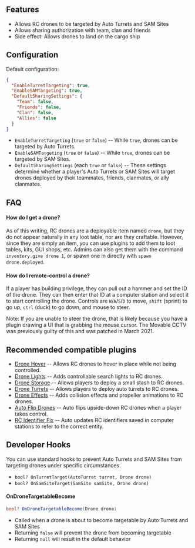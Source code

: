 ## Features

- Allows RC drones to be targeted by Auto Turrets and SAM Sites
- Allows sharing authorization with team, clan and friends
- Side effect: Allows drones to land on the cargo ship

## Configuration

Default configuration:

```json
{
  "EnableTurretTargeting": true,
  "EnableSAMTargeting": true,
  "DefaultSharingSettings": {
    "Team": false,
    "Friends": false,
    "Clan": false,
    "Allies": false
  }
}
```

- `EnableTurretTargeting` (`true` or `false`) -- While `true`, drones can be targeted by Auto Turrets.
- `EnableSAMTargeting` (`true` or `false`) -- While `true`, drones can be targeted by SAM Sites.
- `DefaultSharingSettings` (each `true` or `false`) -- These settings determine whether a player's Auto Turrets or SAM Sites will target drones deployed by their teammates, friends, clanmates, or ally clanmates.

## FAQ

#### How do I get a drone?

As of this writing, RC drones are a deployable item named `drone`, but they do not appear naturally in any loot table, nor are they craftable. However, since they are simply an item, you can use plugins to add them to loot tables, kits, GUI shops, etc. Admins can also get them with the command `inventory.give drone 1`, or spawn one in directly with `spawn drone.deployed`.

#### How do I remote-control a drone?

If a player has building privilege, they can pull out a hammer and set the ID of the drone. They can then enter that ID at a computer station and select it to start controlling the drone. Controls are `W`/`A`/`S`/`D` to move, `shift` (sprint) to go up, `ctrl` (duck) to go down, and mouse to steer.

Note: If you are unable to steer the drone, that is likely because you have a plugin drawing a UI that is grabbing the mouse cursor. The Movable CCTV was previously guilty of this and was patched in March 2021.

## Recommended compatible plugins

- [Drone Hover](https://umod.org/plugins/drone-hover) -- Allows RC drones to hover in place while not being controlled.
- [Drone Lights](https://umod.org/plugins/drone-lights) -- Adds controllable search lights to RC drones.
- [Drone Storage](https://umod.org/plugins/drone-storage) -- Allows players to deploy a small stash to RC drones.
- [Drone Turrets](https://umod.org/plugins/drone-turrets) -- Allows players to deploy auto turrets to RC drones.
- [Drone Effects](https://umod.org/plugins/drone-effects) -- Adds collision effects and propeller animations to RC drones.
- [Auto Flip Drones](https://umod.org/plugins/auto-flip-drones) -- Auto flips upside-down RC drones when a player takes control.
- [RC Identifier Fix](https://umod.org/plugins/rc-identifier-fix) -- Auto updates RC identifiers saved in computer stations to refer to the correct entity.

## Developer Hooks

You can use standard hooks to prevent Auto Turrets and SAM Sites from targeting drones under specific circumstances.
- `bool? OnTurretTarget(AutoTurret turret, Drone drone)`
- `bool? OnSamSiteTarget(SamSite samSite, Drone drone)`

#### OnDroneTargetableBecome

```csharp
bool? OnDroneTargetableBecome(Drone drone)
```

- Called when a drone is about to become targetable by Auto Turrets and SAM Sites
- Returning `false` will prevent the drone from becoming targetable
- Returning `null` will result in the default behavior
